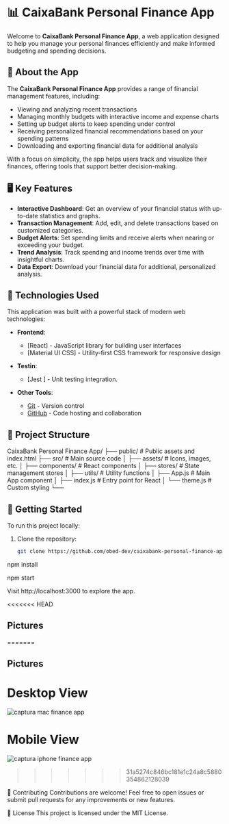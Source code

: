 # 📊 CaixaBank Personal Finance App

Welcome to **CaixaBank Personal Finance App**, a web application designed to help you manage your personal finances efficiently and make informed budgeting and spending decisions.

## 🚀 About the App

The **CaixaBank Personal Finance App** provides a range of financial management features, including:
- Viewing and analyzing recent transactions
- Managing monthly budgets with interactive income and expense charts
- Setting up budget alerts to keep spending under control
- Receiving personalized financial recommendations based on your spending patterns
- Downloading and exporting financial data for additional analysis

With a focus on simplicity, the app helps users track and visualize their finances, offering tools that support better decision-making.

## 🖥️ Key Features

- **Interactive Dashboard**: Get an overview of your financial status with up-to-date statistics and graphs.
- **Transaction Management**: Add, edit, and delete transactions based on customized categories.
- **Budget Alerts**: Set spending limits and receive alerts when nearing or exceeding your budget.
- **Trend Analysis**: Track spending and income trends over time with insightful charts.
- **Data Export**: Download your financial data for additional, personalized analysis.

## 🔧 Technologies Used

This application was built with a powerful stack of modern web technologies:

- **Frontend**:
  - [React] - JavaScript library for building user interfaces
  - [Material UI CSS] - Utility-first CSS framework for responsive design
  
- **Testin**:
  - [Jest ] - Unit testing integration.
- **Other Tools**:
  - [Git](https://git-scm.com/) - Version control
  - [GitHub](https://github.com/) - Code hosting and collaboration

## 📂 Project Structure
CaixaBank Personal Finance App/ ├── public/ # Public assets and index.html ├── src/ # Main source code │ ├── assets/ # Icons, images, etc. │ ├── components/ # React components │ ├── stores/ # State management stores │ ├── utils/ # Utility functions │ ├── App.js # Main App component │ ├── index.js # Entry point for React │ └── theme.js # Custom styling └──



## 🚀 Getting Started

To run this project locally:

1. Clone the repository:
   ```bash
   git clone https://github.com/obed-dev/caixabank-personal-finance-app-obed-dev.git


npm install

npm start

Visit http://localhost:3000 to explore the app.

<<<<<<< HEAD
## Pictures

=======
## Pictures 
# Desktop View 


![captura mac finance app](https://github.com/user-attachments/assets/51b54407-dbc0-4afb-8fe7-30eb6dafe23a)


# Mobile View


![captura iphone finance app](https://github.com/user-attachments/assets/f3acc0e2-4cd9-4016-aa1a-ebe5db59d3a6)
>>>>>>> 31a5274c846bc181e1c24a8c5880354862128039




🌟 Contributing
Contributions are welcome! Feel free to open issues or submit pull requests for any improvements or new features.

📜 License
This project is licensed under the MIT License.













